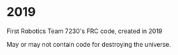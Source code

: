 # 2019
First Robotics Team 7230's FRC code, created in 2019

May or may not contain code for destroying the universe.
